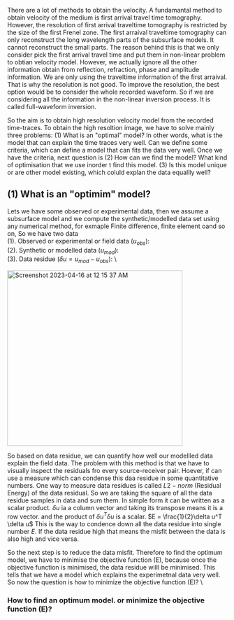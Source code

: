 There are a lot of methods to obtain the velocity. A fundamantal method to obtain velocity of the medium is first arrival travel time tomography.
However, the resolution of first arrival traveltime tomography is restricted by the size of the first Frenel zone. The first arraival traveltime 
tomography can only reconstruct the long wavelength parts of the subsurface models. It cannot reconstruct the small parts.
The reason behind this is that we only consider pick the first arrival travel time and put them in non-linear problem to obtian velocity model. 
However, we actually ignore all the other information obtain from reflection, refraction, phase and amplitude information. We are only using the 
traveltime information of the first arraival. That is why the resolution is not good. To improve the resolution, the best option would be to consider
the whole recorded waveform. So if we are considering all the information in the non-linear inversion process. It is called full-waveform inversion.

So the aim is to obtain high resolution velocity model from the recorded time-traces. To obtain the high resoltion image, we have to solve mainly three problems:
(1) What is an "optimal" model? In other words, what is the model that can explain the 
time traces very well. Can we define some criteria, which can define a model that can fits the data very well. Once we have the criteria, next question is
(2) How can we find the model? What kind of optimisation that we use inorder t find this model.
(3) Is this model unique or are other model existing, which coluld explan the data equallly well?


## (1) What is an "optimim" model?
Lets we have some observed or experimental data, then we assume a subsurface model and we compute the synthetic/modelled data set using any numerical method, for exmaple Finite difference, finite element oand so on,
So we have two data \
  (1). Observed or experimental or field data $(u_{obs})$: \
  (2). Synthetic or modelled data $(u_{mod})$: \
  (3). Data residue $(\delta u = u_{mod} - u_{obs})$: \
  
  <img width="401" alt="Screenshot 2023-04-16 at 12 15 37 AM" src="https://user-images.githubusercontent.com/47937684/232332519-34dd9af5-178d-43c6-ba50-f923d4827e1b.png">

  
So based on data residue, we can quantify how well our modellled data explain the field data. The problem with this method is that we have to visually inspect the residuals fro every 
source-receiver pair. Hoever, if can use a measure which can condense this daa residue in some quantitative numbers.
One way to measure data residues is called $L2-norm$ (Residual Energy) of the data residual.
So we are taking the square of all the data residue samples in data and sum them. In simple form it can be written as a scalar product. $\delta u$ ia a column vector and taking its transpose means it is a row vector.
and the product of $\delta u^T \delta u$ is a scalar. $E = \frac{1}{2}\delta u^T \delta u$
This is the way to condence down all the data residue into single number $E$.
If the data residue high that means the misfit between the data is also high and vice versa.

So the next step is to reduce the data misfit. Therefore to find the optimum model, we have to minimise the objective function (E), because once the objective function is minimised, the data residue willl be minimised.
This tells that we have a model which explains the experimetnal data very well. So now the question is how to minimize the objective function (E)? \

### How to find an optimum model. or minimize the objective function (E)? 


